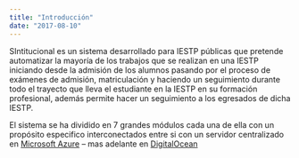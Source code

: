 ```yaml
---
title: "Introducción"
date: "2017-08-10"
---
```


SIntitucional es un sistema desarrollado para IESTP públicas que pretende automatizar 
la mayoría de los trabajos que se realizan en una IESTP iniciando desde la admisión de 
los alumnos pasando por el proceso de exámenes de admisión, matriculación y haciendo un 
seguimiento durante todo el trayecto que lleva el estudiante en la IESTP en su formación 
profesional, además permite hacer un seguimiento a los egresados de dicha IESTP.

El sistema se ha dividido en 7 grandes módulos cada una de ella con un propósito 
especifico interconectados entre si con un servidor centralizado en 
[Microsoft Azure](https://azure.microsoft.com/es-es) – mas adelante en [DigitalOcean](https://www.digitalocean.com/)
